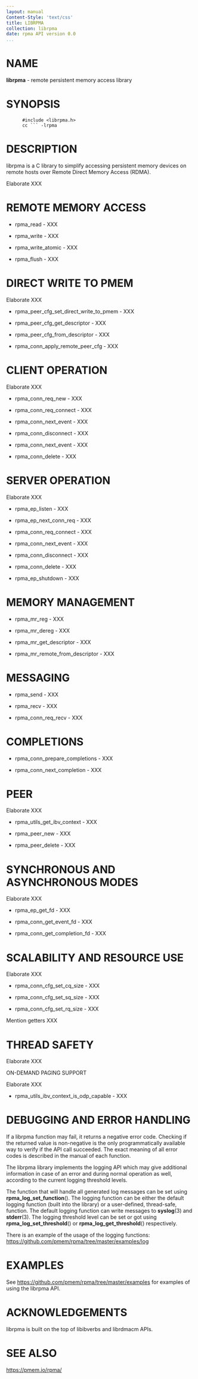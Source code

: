 ```yaml
---
layout: manual
Content-Style: 'text/css'
title: LIBRPMA
collection: librpma
date: rpma API version 0.0
...
```


[comment]: <> (SPDX-License-Identifier: BSD-3-Clause)
[comment]: <> (Copyright 2020, Intel Corporation)

NAME
====

**librpma** - remote persistent memory access library

SYNOPSIS
========

          #include <librpma.h>
          cc ``` -lrpma

DESCRIPTION
===========

librpma is a C library to simplify accessing persistent memory devices
on remote hosts over Remote Direct Memory Access (RDMA).

Elaborate XXX

REMOTE MEMORY ACCESS
====================

-   rpma\_read - XXX

-   rpma\_write - XXX

-   rpma\_write\_atomic - XXX

-   rpma\_flush - XXX

DIRECT WRITE TO PMEM
====================

Elaborate XXX

-   rpma\_peer\_cfg\_set\_direct\_write\_to\_pmem - XXX

-   rpma\_peer\_cfg\_get\_descriptor - XXX

-   rpma\_peer\_cfg\_from\_descriptor - XXX

-   rpma\_conn\_apply\_remote\_peer\_cfg - XXX

CLIENT OPERATION
================

Elaborate XXX

-   rpma\_conn\_req\_new - XXX

-   rpma\_conn\_req\_connect - XXX

-   rpma\_conn\_next\_event - XXX

-   rpma\_conn\_disconnect - XXX

-   rpma\_conn\_next\_event - XXX

-   rpma\_conn\_delete - XXX

SERVER OPERATION
================

Elaborate XXX

-   rpma\_ep\_listen - XXX

-   rpma\_ep\_next\_conn\_req - XXX

-   rpma\_conn\_req\_connect - XXX

-   rpma\_conn\_next\_event - XXX

-   rpma\_conn\_disconnect - XXX

-   rpma\_conn\_delete - XXX

-   rpma\_ep\_shutdown - XXX

MEMORY MANAGEMENT
=================

-   rpma\_mr\_reg - XXX

-   rpma\_mr\_dereg - XXX

-   rpma\_mr\_get\_descriptor - XXX

-   rpma\_mr\_remote\_from\_descriptor - XXX

MESSAGING
=========

-   rpma\_send - XXX

-   rpma\_recv - XXX

-   rpma\_conn\_req\_recv - XXX

COMPLETIONS
===========

-   rpma\_conn\_prepare\_completions - XXX

-   rpma\_conn\_next\_completion - XXX

PEER
====

Elaborate XXX

-   rpma\_utils\_get\_ibv\_context - XXX

-   rpma\_peer\_new - XXX

-   rpma\_peer\_delete - XXX

SYNCHRONOUS AND ASYNCHRONOUS MODES
==================================

Elaborate XXX

-   rpma\_ep\_get\_fd - XXX

-   rpma\_conn\_get\_event\_fd - XXX

-   rpma\_conn\_get\_completion\_fd - XXX

SCALABILITY AND RESOURCE USE
============================

Elaborate XXX

-   rpma\_conn\_cfg\_set\_cq\_size - XXX

-   rpma\_conn\_cfg\_set\_sq\_size - XXX

-   rpma\_conn\_cfg\_set\_rq\_size - XXX

Mention getters XXX

THREAD SAFETY
=============

Elaborate XXX

ON-DEMAND PAGING SUPPORT

Elaborate XXX

-   rpma\_utils\_ibv\_context\_is\_odp\_capable - XXX

DEBUGGING AND ERROR HANDLING
============================

If a librpma function may fail, it returns a negative error code.
Checking if the returned value is non-negative is the only
programmatically available way to verify if the API call succeeded. The
exact meaning of all error codes is described in the manual of each
function.

The librpma library implements the logging API which may give additional
information in case of an error and during normal operation as well,
according to the current logging threshold levels.

The function that will handle all generated log messages can be set
using **rpma\_log\_set\_function**(). The logging function can be either
the default logging function (built into the library) or a user-defined,
thread-safe, function. The default logging function can write messages
to **syslog**(3) and **stderr**(3). The logging threshold level can be
set or got using **rpma\_log\_set\_threshold**() or
**rpma\_log\_get\_threshold**() respectively.

There is an example of the usage of the logging functions:
https://github.com/pmem/rpma/tree/master/examples/log

EXAMPLES
========

See https://github.com/pmem/rpma/tree/master/examples for examples of
using the librpma API.

ACKNOWLEDGEMENTS
================

librpma is built on the top of libibverbs and librdmacm APIs.

SEE ALSO
========

https://pmem.io/rpma/
